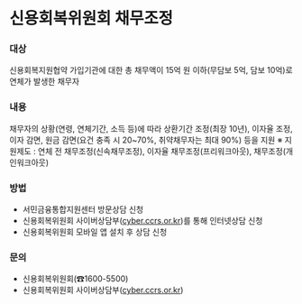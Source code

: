 # 신용회복위원회 채무조정

### 대상
신용회복지원협약 가입기관에 대한 총 채무액이 15억 원 이하(무담보 5억, 담보 10억)로 연체가 발생한 채무자

### 내용
채무자의 상황(연령, 연체기간, 소득 등)에 따라 상환기간 조정(최장 10년), 이자율 조정, 이자 감면, 원금 감면(요건 충족 시 20~70%, 취약채무자는 최대 90%) 등을 지원
※ 지원제도 : 연체 전 채무조정(신속채무조정), 이자율 채무조정(프리워크아웃), 채무조정(개인워크아웃)

### 방법
- 서민금융통합지원센터 방문상담 신청
- 신용회복위원회 사이버상담부([cyber.ccrs.or.kr](http://cyber.ccrs.or.kr))를 통해 인터넷상담 신청
- 신용회복위원회 모바일 앱 설치 후 상담 신청

### 문의
- 신용회복위원회(☎1600-5500)
- 신용회복위원회 사이버상담부([cyber.ccrs.or.kr](http://cyber.ccrs.or.kr))
